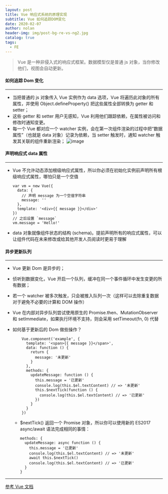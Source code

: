 ```yaml
---
layout: post
title: Vue 响应式系统的原理实现
subtitle: Vue 如何追踪DOM变化
date: 2020-02-07
author: nolan
header-img: img/post-bg-re-vs-ng2.jpg
catalog: true
tags:
  - FE
---
```


> Vue 是一种非侵入式的响应式框架。数据模型仅是普通 js 对象，当你修改他们，视图会自动更新。

#### 如何追踪 Dom 变化

---

- 当把普通的 js 对象传入 Vue 实例作为 data 选项，Vue 将遍历此对象的所有属性，并使用 Object.defineProperty() 把这些属性全部转换为 getter 和 setter；
- 这些 getter 和 setter 用户无感知，Vue 利用他们跟踪依赖，在属性被访问和修改时通知变更。
- 每一个 Vue 都对应一个 watcher 实例，会在第一次组件渲染的过程中把“数据属性”（也就是 data 对象）记录为依赖，当 setter 触发时，通知 watcher 触发其关联的组件重新渲染；
  ![image](https://cn.vuejs.org/images/data.png)

#### 声明响应式 data 属性

---

- Vue 不允许动态添加根级响应式属性，所以你必须在初始化实例前声明所有根级响应式属性，哪怕只是一个空值

  ```
  var vm = new Vue({
    data: {
      // 声明 message 为一个空值字符串
      message: ''
    },
    template: '<div>{{ message }}</div>'
  })
  // 之后设置 `message`
  vm.message = 'Hello!'

  ```

- data 对象就像组件状态的结构 (schema)。提前声明所有的响应式属性，可以让组件代码在未来修改或给其他开发人员阅读时更易于理解

#### 异步更新队列

---

- Vue 更新 Dom 是异步的；
- 侦听到数据变化，Vue 开启一个队列，缓冲在同一个事件循环中发生变更的所有数据；
- 若一个 watcher 被多次触发，只会被推入队列一次（这样可以去除重复数据对于避免不必要的计算和 DOM 操作）
- Vue 在内部对异步队列尝试使用原生的 Promise.then、MutationObserver 和 setImmediate，如果执行环境不支持，则会采用 setTimeout(fn, 0) 代替
- 如何基于更新后的 Dom 做些操作？

  ```
      Vue.component('example', {
        template: '<span>{{ message }}</span>',
        data: function () {
          return {
            message: '未更新'
          }
        },
        methods: {
          updateMessage: function () {
            this.message = '已更新'
            console.log(this.$el.textContent) // => '未更新'
            this.$nextTick(function () {
              console.log(this.$el.textContent) // => '已更新'
            })
          }
        }
      })

  ```

  - $nextTick() 返回一个 Promise 对象，所以你可以使用新的 ES2017 async/await 语法完成相同的事情：

    ```
    methods: {
      updateMessage: async function () {
        this.message = '已更新'
        console.log(this.$el.textContent) // => '未更新'
        await this.$nextTick()
        console.log(this.$el.textContent) // => '已更新'
      }
    }
    ```

---

[参考 Vue 文档](https://cn.vuejs.org/v2/guide/reactivity.html#%E5%A3%B0%E6%98%8E%E5%93%8D%E5%BA%94%E5%BC%8F%E5%B1%9E%E6%80%A7)

